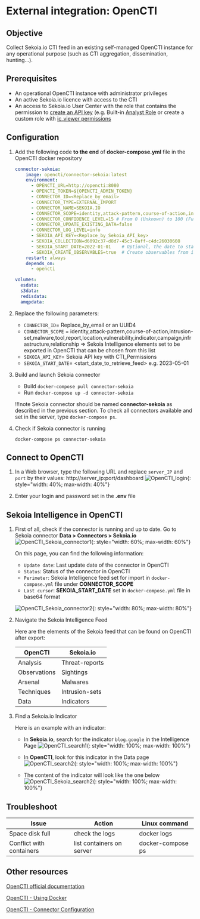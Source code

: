 # External integration: OpenCTI

## Objective

Collect Sekoia.io CTI feed in an existing self-managed OpenCTI instance for any operational purpose (such as CTI aggregation, dissemination, hunting...). 

## Prerequisites

- An operational OpenCTI instance with administrator privileges
- An active Sekoia.io licence with access to the CTI
- An access to Sekoia.io User Center with the role that contains the permission to [create an API key](https://docs.sekoia.io/getting_started/manage_api_keys/) (e.g. Built-in [Analyst Role](https://docs.sekoia.io/getting_started/roles/#functionality-of-built-in-roles) or create a custom role with [ic_viewer permissions](https://docs.sekoia.io/getting_started/roles/#legacy-roles)

## Configuration

1. Add the following code **to the end** of **docker-compose.yml** file in the OpenCTI docker repository
    
    ```YAML
    connector-sekoia:
        image: opencti/connector-sekoia:latest
        environment:
          - OPENCTI_URL=http://opencti:8080
          - OPENCTI_TOKEN=${OPENCTI_ADMIN_TOKEN}
          - CONNECTOR_ID=<Replace_by_email>
          - CONNECTOR_TYPE=EXTERNAL_IMPORT
          - CONNECTOR_NAME=SEKOIA.IO
          - CONNECTOR_SCOPE=identity,attack-pattern,course-of-action,intrusion-set,malware,tool,report,location,vulnerability,indicator,campaign,infrastructure,relationship
          - CONNECTOR_CONFIDENCE_LEVEL=15 # From 0 (Unknown) to 100 (Fully trusted)
          - CONNECTOR_UPDATE_EXISTING_DATA=false
          - CONNECTOR_LOG_LEVEL=info
          - SEKOIA_API_KEY=<Replace_by_Sekoia_API_key>
          - SEKOIA_COLLECTION=d6092c37-d8d7-45c3-8aff-c4dc26030608
          - SEKOIA_START_DATE=2022-01-01    # Optional, the date to start consuming data from. Maybe in the formats YYYY-MM-DD or YYYY-MM-DDT00:00:00
          - SEKOIA_CREATE_OBSERVABLES=true  # Create observables from indicators
        restart: always
        depends_on:
          - opencti
    
    volumes:
      esdata:
      s3data:
      redisdata:
      amqpdata:
    ```

2. Replace the following parameters:
    - `CONNECTOR_ID`= Replace_by_email or an UUID4
    - `CONNECTOR_SCOPE` = identity,attack-pattern,course-of-action,intrusion-set,malware,tool,report,location,vulnerability,indicator,campaign,infrastructure,relationship => Sekoia Intelligence elements set to be exported in OpenCTI that can be chosen from this list
    - `SEKOIA_API_KEY`= Sekoia API key with CTI_Permissions
    - `SEKOIA_START_DATE`= <start_date_to_retrieve_feed> e.g. 2023-05-01

3. Build and launch Sekoia connector
    - Build    `docker-compose pull connector-sekoia`
    - Run      `docker-compose up -d connector-sekoia`
    
    !!!note
        Sekoia connector should be named **connector-sekoia** as described in the previous section. 
        To check all connectors available and set in the server, type `docker-compose ps`. 

4. Check if Sekoia connector is running
    ```
    docker-compose ps connector-sekoia
    ```

## Connect to OpenCTI

1. In a Web browser, type the following URL and replace `server_IP` and `port` by their values: http://server_ip:port/dashboard
    ![OpenCTI_login](/assets/intelligence_center/opencti_1.png){: style="width: 40%; max-width: 40%"}

2. Enter your login and password set in the **.env** file

## Sekoia Intelligence in OpenCTI

1. First of all, check if the connector is running and up to date. Go to Sekoia connector **Data > Connectors > Sekoia.io**
    ![OpenCTI_Sekoia_connector1](/assets/intelligence_center/opencti_2.png){: style="width: 60%; max-width: 60%"}

    On this page, you can find the following information: 
   
    - `Update date`:  Last update date of the connector in OpenCTI
    - `Status`:   Status of the connector in OpenCTI
    - `Perimeter`:    Sekoia Intelligence feed set for import in `docker-compose.yml` file under **CONNECTOR_SCOPE**
    - `Last cursor`:  **SEKOIA_START_DATE** set in `docker-compose.yml` file in base64 format

    ![OpenCTI_Sekoia_connector2](/assets/intelligence_center/opencti_3.png){: style="width: 80%; max-width: 80%"}

2. Navigate the Sekoia Intelligence Feed
   
    Here are the elements of the Sekoia feed that can be found on OpenCTI after export:
    
    |OpenCTI|Sekoia.io|
    |--|--|
    |Analysis|Threat-reports|
    |Observations|Sightings|
    |Arsenal|Malwares|
    |Techniques|Intrusion-sets|
    |Data|Indicators|

3. Find a Sekoia.io Indicator
   
    Here is an example with an indicator:
   
    - In **Sekoia.io**, search for the indicator `blog.google` in the Intelligence Page
            ![OpenCTI_search1](/assets/intelligence_center/opencti_indicator_search1.png){: style="width: 100%; max-width: 100%"}
        
    - In **OpenCTI**, look for this indicator in the Data page
        ![OpenCTI_search2](/assets/intelligence_center/opencti_indicator_search2.png){: style="width: 100%; max-width: 100%"}
        
    - The content of the indicator will look like the one below
        ![OpenCTI_Sekoia_search2](/assets/intelligence_center/sekoia_indicator.png){: style="width: 100%; max-width: 100%"}

## Troubleshoot

|Issue|Action|Linux command|
|--|--|--|
|Space disk full|check the logs|docker logs <container-id>|
|Conflict with containers|list containers on server|docker-compose ps|

## Other resources

[OpenCTI official documentation](https://github.com/OpenCTI-Platform/opencti)

[OpenCTI - Using Docker](https://docs.opencti.io/5.7.X/deployment/installation/#using-docker) 

[OpenCTI - Connector Configuration](https://docs.opencti.io/5.8.X/deployment/connectors/#connector-configuration) 

